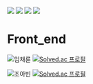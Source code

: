 <img src="https://img.shields.io/badge/html5-E34F26?style=flat&logo=html5&logoColor=white"/> <img src="https://img.shields.io/badge/css3-1572B6?style=flat&logo=css3&logoColor=white"/> <img src="https://img.shields.io/badge/javascript-F7DF1E?style=flat&logo=javascript&logoColor=white"/> <img src="https://img.shields.io/badge/React-61DAFB?style=flat&logo=React&logoColor=white"/> 
 
# Front_end

![임채륜](https://github-readme-stats.vercel.app/api?username=PBEM22&show_icons=true&theme=transparent) [![Solved.ac
프로필](http://mazassumnida.wtf/api/v2/generate_badge?boj=임채륜)](https://github.com/PBEM22) 

 ![조아빈](https://github-readme-stats.vercel.app/api?username=whdkqls122&show_icons=true&theme=default) [![Solved.ac
프로필](http://mazassumnida.wtf/api/v2/generate_badge?boj=조아빈멍청이)](https://github.com/whdkqls122)
